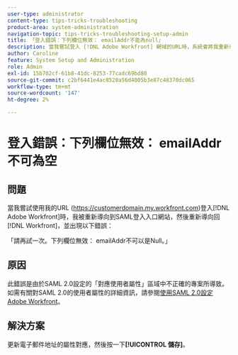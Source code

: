 ```yaml
---
user-type: administrator
content-type: tips-tricks-troubleshooting
product-area: system-administration
navigation-topic: tips-tricks-troubleshooting-setup-admin
title: 「登入錯誤：下列欄位無效： emailAddr不能為null」
description: 當我嘗試登入 [!DNL Adobe Workfront] 網域的URL時，系統會將我重新導向至SAML登入入口網站，然後再重新導向回 [!DNL Workfront] ，錯誤為emailAddr欄位不可為空。
author: Caroline
feature: System Setup and Administration
role: Admin
exl-id: 15b702cf-61b8-41dc-8253-77cadc69bd80
source-git-commit: c2bf6441e4ac8520a56d4005b3e87c48370dc065
workflow-type: tm+mt
source-wordcount: '147'
ht-degree: 2%

---
```


# 登入錯誤：下列欄位無效： emailAddr不可為空

## 問題

當我嘗試使用我的URL (https://customerdomain.my.workfront.com)登入[!DNL Adobe Workfront]時，我被重新導向到SAML登入入口網站，然後重新導向回[!DNL Workfront]，並出現以下錯誤：

「請再試一次。下列欄位無效： emailAddr不可以是Null。」

## 原因

此錯誤是由於SAML 2.0設定的「對應使用者屬性」區域中不正確的專案所導致。 如需有關對SAML 2.0的使用者屬性的詳細資訊，請參閱[使用SAML 2.0設定Adobe Workfront](../../administration-and-setup/add-users/single-sign-on/configure-workfront-saml-2.md)。

## 解決方案

更新電子郵件地址的屬性對應，然後按一下&#x200B;**[!UICONTROL 儲存]**。
